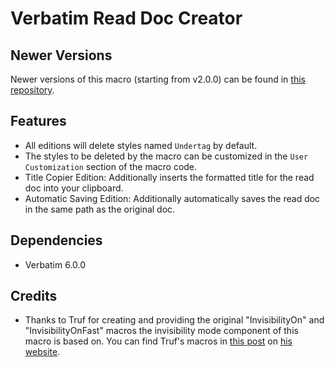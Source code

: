 # Verbatim Read Doc Creator

## Newer Versions
Newer versions of this macro (starting from v2.0.0) can be found in [this repository](https://github.com/KSXia/Verbatim-Read-Doc-Creator).

## Features
* All editions will delete styles named `Undertag` by default.
* The styles to be deleted by the macro can be customized in the `User Customization` section of the macro code.
* Title Copier Edition: Additionally inserts the formatted title for the read doc into your clipboard.
* Automatic Saving Edition: Additionally automatically saves the read doc in the same path as the original doc.

## Dependencies
* Verbatim 6.0.0

## Credits
* Thanks to Truf for creating and providing the original "InvisibilityOn" and "InvisibilityOnFast" macros the invisibility mode component of this macro is based on. You can find Truf's macros in [this post](https://debate-decoded.ghost.io/leveling-up-verbatim/) on [his website](https://debate-decoded.ghost.io/).
